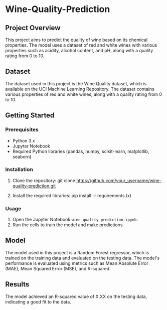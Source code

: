 # Wine-Quality-Prediction

## Project Overview

This project aims to predict the quality of wine based on its chemical properties. The model uses a dataset of red and white wines with various properties such as acidity, alcohol content, and pH, along with a quality rating from 0 to 10.

## Dataset

The dataset used in this project is the Wine Quality dataset, which is available on the UCI Machine Learning Repository. The dataset contains various properties of red and white wines, along with a quality rating from 0 to 10.

## Getting Started

### Prerequisites

- Python 3.x
- Jupyter Notebook
- Required Python libraries (pandas, numpy, scikit-learn, matplotlib, seaborn)

### Installation

1. Clone the repository: git clone https://github.com/your_username/wine-quality-prediction.git

2. Install the required libraries: pip install -r requirements.txt


### Usage

1. Open the Jupyter Notebook `wine_quality_prediction.ipynb`.
2. Run the cells to train the model and make predictions.

## Model

The model used in this project is a Random Forest regressor, which is trained on the training data and evaluated on the testing data. The model's performance is evaluated using metrics such as Mean Absolute Error (MAE), Mean Squared Error (MSE), and R-squared.

## Results

The model achieved an R-squared value of X.XX on the testing data, indicating a good fit to the data.
